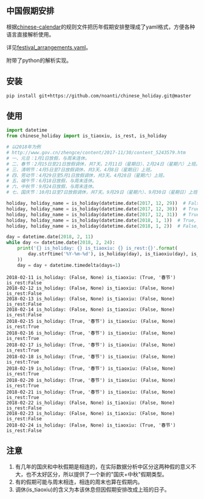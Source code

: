 ## 中国假期安排
根据[chinese-calendar](https://github.com/LKI/chinese-calendar)的规则文件把历年假期安排整理成了yaml格式，方便各种语言直接解析使用。

详见[festival_arrangements.yaml](https://github.com/noanti/chinese_holiday/blob/master/chinese_holiday/festival_arrangements.yaml)。

附带了python的解析实现。

## 安装
```
pip install git+https://github.com/noanti/chinese_holiday.git@master
```

## 使用
```python
import datetime
from chinese_holiday import is_tiaoxiu, is_rest, is_holiday

# 以2018年为例
# http://www.gov.cn/zhengce/content/2017-11/30/content_5243579.htm
# 一、元旦：1月1日放假，与周末连休。
# 二、春节：2月15日至21日放假调休，共7天。2月11日（星期日）、2月24日（星期六）上班。
# 三、清明节：4月5日至7日放假调休，共3天。4月8日（星期日）上班。
# 四、劳动节：4月29日至5月1日放假调休，共3天。4月28日（星期六）上班。
# 五、端午节：6月18日放假，与周末连休。
# 六、中秋节：9月24日放假，与周末连休。
# 七、国庆节：10月1日至7日放假调休，共7天。9月29日（星期六）、9月30日（星期日）上班。

holiday, holiday_name = is_holiday(datetime.date(2017, 12, 29))  # False, None
holiday, holiday_name = is_holiday(datetime.date(2017, 12, 30))  # True, '元旦'
holiday, holiday_name = is_holiday(datetime.date(2017, 12, 31))  # True, '元旦'
holiday, holiday_name = is_holiday(datetime.date(2018, 1, 1))  # True, '元旦'
holiday, holiday_name = is_holiday(datetime.date(2018, 1, 2))  # False, None

day = datetime.date(2018, 2, 11)
while day <= datetime.date(2018, 2, 24):
    print('{} is_holiday: {} is_tiaoxiu: {} is_rest:{}'.format(
        day.strftime('%Y-%m-%d'), is_holiday(day), is_tiaoxiu(day), is_rest(day)
    ))
    day = day + datetime.timedelta(days=1)
```
```
2018-02-11 is_holiday: (False, None) is_tiaoxiu: (True, '春节') is_rest:False
2018-02-12 is_holiday: (False, None) is_tiaoxiu: (False, None) is_rest:False
2018-02-13 is_holiday: (False, None) is_tiaoxiu: (False, None) is_rest:False
2018-02-14 is_holiday: (False, None) is_tiaoxiu: (False, None) is_rest:False
2018-02-15 is_holiday: (True, '春节') is_tiaoxiu: (False, None) is_rest:True
2018-02-16 is_holiday: (True, '春节') is_tiaoxiu: (False, None) is_rest:True
2018-02-17 is_holiday: (True, '春节') is_tiaoxiu: (False, None) is_rest:True
2018-02-18 is_holiday: (True, '春节') is_tiaoxiu: (False, None) is_rest:True
2018-02-19 is_holiday: (True, '春节') is_tiaoxiu: (False, None) is_rest:True
2018-02-20 is_holiday: (True, '春节') is_tiaoxiu: (False, None) is_rest:True
2018-02-21 is_holiday: (True, '春节') is_tiaoxiu: (False, None) is_rest:True
2018-02-22 is_holiday: (False, None) is_tiaoxiu: (False, None) is_rest:False
2018-02-23 is_holiday: (False, None) is_tiaoxiu: (False, None) is_rest:False
2018-02-24 is_holiday: (False, None) is_tiaoxiu: (True, '春节') is_rest:False
```

## 注意
1. 有几年的国庆和中秋假期是相连的，在实际数据分析中区分这两种假的意义不大，也不太好区分，所以提供了一个新的"国庆+中秋"假期类型。
2. 有的假期可能与周末相连，相连的周末也算在假期内。
3. 调休(is_tiaoxiu)的含义为本该休息但因假期安排改成上班的日子。
